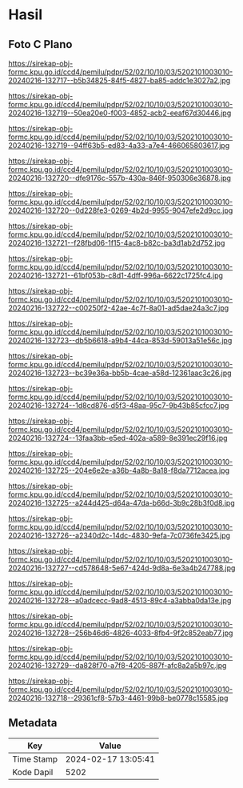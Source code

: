 # Hasil

## Foto C Plano

https://sirekap-obj-formc.kpu.go.id/ccd4/pemilu/pdpr/52/02/10/10/03/5202101003010-20240216-132717--b5b34825-84f5-4827-ba85-addc1e3027a2.jpg

https://sirekap-obj-formc.kpu.go.id/ccd4/pemilu/pdpr/52/02/10/10/03/5202101003010-20240216-132719--50ea20e0-f003-4852-acb2-eeaf67d30446.jpg

https://sirekap-obj-formc.kpu.go.id/ccd4/pemilu/pdpr/52/02/10/10/03/5202101003010-20240216-132719--94ff63b5-ed83-4a33-a7e4-466065803617.jpg

https://sirekap-obj-formc.kpu.go.id/ccd4/pemilu/pdpr/52/02/10/10/03/5202101003010-20240216-132720--dfe9176c-557b-430a-846f-950306e36878.jpg

https://sirekap-obj-formc.kpu.go.id/ccd4/pemilu/pdpr/52/02/10/10/03/5202101003010-20240216-132720--0d228fe3-0269-4b2d-9955-9047efe2d9cc.jpg

https://sirekap-obj-formc.kpu.go.id/ccd4/pemilu/pdpr/52/02/10/10/03/5202101003010-20240216-132721--f28fbd06-1f15-4ac8-b82c-ba3d1ab2d752.jpg

https://sirekap-obj-formc.kpu.go.id/ccd4/pemilu/pdpr/52/02/10/10/03/5202101003010-20240216-132721--61bf053b-c8d1-4dff-996a-6622c1725fc4.jpg

https://sirekap-obj-formc.kpu.go.id/ccd4/pemilu/pdpr/52/02/10/10/03/5202101003010-20240216-132722--c00250f2-42ae-4c7f-8a01-ad5dae24a3c7.jpg

https://sirekap-obj-formc.kpu.go.id/ccd4/pemilu/pdpr/52/02/10/10/03/5202101003010-20240216-132723--db5b6618-a9b4-44ca-853d-59013a51e56c.jpg

https://sirekap-obj-formc.kpu.go.id/ccd4/pemilu/pdpr/52/02/10/10/03/5202101003010-20240216-132723--bc39e36a-bb5b-4cae-a58d-12361aac3c26.jpg

https://sirekap-obj-formc.kpu.go.id/ccd4/pemilu/pdpr/52/02/10/10/03/5202101003010-20240216-132724--1d8cd876-d5f3-48aa-95c7-9b43b85cfcc7.jpg

https://sirekap-obj-formc.kpu.go.id/ccd4/pemilu/pdpr/52/02/10/10/03/5202101003010-20240216-132724--13faa3bb-e5ed-402a-a589-8e391ec29f16.jpg

https://sirekap-obj-formc.kpu.go.id/ccd4/pemilu/pdpr/52/02/10/10/03/5202101003010-20240216-132725--204e6e2e-a36b-4a8b-8a18-f8da7712acea.jpg

https://sirekap-obj-formc.kpu.go.id/ccd4/pemilu/pdpr/52/02/10/10/03/5202101003010-20240216-132725--a244d425-d64a-47da-b66d-3b9c28b3f0d8.jpg

https://sirekap-obj-formc.kpu.go.id/ccd4/pemilu/pdpr/52/02/10/10/03/5202101003010-20240216-132726--a2340d2c-14dc-4830-9efa-7c0736fe3425.jpg

https://sirekap-obj-formc.kpu.go.id/ccd4/pemilu/pdpr/52/02/10/10/03/5202101003010-20240216-132727--cd578648-5e67-424d-9d8a-6e3a4b247788.jpg

https://sirekap-obj-formc.kpu.go.id/ccd4/pemilu/pdpr/52/02/10/10/03/5202101003010-20240216-132728--a0adcecc-9ad8-4513-89c4-a3abba0da13e.jpg

https://sirekap-obj-formc.kpu.go.id/ccd4/pemilu/pdpr/52/02/10/10/03/5202101003010-20240216-132728--256b46d6-4826-4033-8fb4-9f2c852eab77.jpg

https://sirekap-obj-formc.kpu.go.id/ccd4/pemilu/pdpr/52/02/10/10/03/5202101003010-20240216-132729--da828f70-a7f8-4205-887f-afc8a2a5b97c.jpg

https://sirekap-obj-formc.kpu.go.id/ccd4/pemilu/pdpr/52/02/10/10/03/5202101003010-20240216-132718--29361cf8-57b3-4461-99b8-be0778c15585.jpg


## Metadata

| Key        | Value               |
| ---------- | ------------------- |
| Time Stamp | 2024-02-17 13:05:41 |
| Kode Dapil | 5202                |



